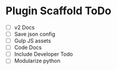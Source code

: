 Plugin Scaffold ToDo
====================

 - [ ] v2 Docs
 - [ ] Save json config
 - [ ] Gulp JS assets
 - [ ] Code Docs
 - [ ] Include Developer Todo
 - [ ] Modularize python
